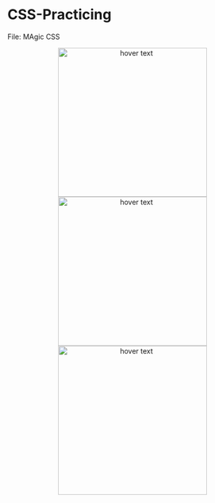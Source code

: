 # CSS-Practicing

File: MAgic CSS

<p align="center">
  <img src="./images/Home.png" width="300" title="hover text">
  <img src="./images/profile.png" width="300" title="hover text">
  <img src="./images/photos.png" width="300" title="hover text">
</p>
